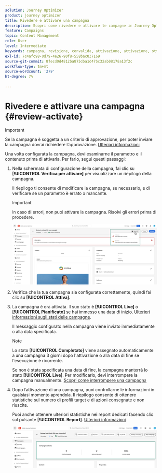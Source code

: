 ```yaml
---
solution: Journey Optimizer
product: journey optimizer
title: Rivedere e attivare una campagna
description: Scopri come rivedere e attivare le campagne in Journey Optimizer
feature: Campaigns
topic: Content Management
role: User
level: Intermediate
keywords: campagna, revisione, convalida, attivazione, attivazione, ottimizzatore
exl-id: 7c4afc98-0d79-4e26-90f8-558bac037169
source-git-commit: 8fecd0d4812ba875dba1d47bc32ab08178a13f2c
workflow-type: tm+mt
source-wordcount: '279'
ht-degree: 7%

---
```


# Rivedere e attivare una campagna {#review-activate}

>[!IMPORTANT]
>
> Se la campagna è soggetta a un criterio di approvazione, per poter inviare la campagna dovrai richiedere l’approvazione. [Ulteriori informazioni](../test-approve/gs-approval.md)

Una volta configurata la campagna, devi esaminarne il parametro e il contenuto prima di attivarla. Per farlo, segui questi passaggi:

1. Nella schermata di configurazione della campagna, fai clic su **[!UICONTROL Verifica per attivare]** per visualizzare un riepilogo della campagna.

   Il riepilogo ti consente di modificare la campagna, se necessario, e di verificare se un parametro è errato o mancante.

   >[!IMPORTANT]
   >
   >In caso di errori, non puoi attivare la campagna. Risolvi gli errori prima di procedere.

   ![](assets/create-campaign-alerts.png)

1. Verifica che la tua campagna sia configurata correttamente, quindi fai clic su **[!UICONTROL Attiva]**.

1. La campagna è ora attivata. Il suo stato è **[!UICONTROL Live]** o **[!UICONTROL Pianificato]** se hai immesso una data di inizio. [Ulteriori informazioni sugli stati delle campagne](get-started-with-campaigns.md#statuses).

   Il messaggio configurato nella campagna viene inviato immediatamente o alla data specificata.

   >[!NOTE]
   >
   >Lo stato **[!UICONTROL Completato]** viene assegnato automaticamente a una campagna 3 giorni dopo l&#39;attivazione o alla data di fine se l&#39;esecuzione è ricorrente.
   >
   >Se non è stata specificata una data di fine, la campagna manterrà lo stato **[!UICONTROL Live]**. Per modificarlo, devi interrompere la campagna manualmente. [Scopri come interrompere una campagna](modify-stop-campaign.md)

1. Dopo l’attivazione di una campagna, puoi controllarne le informazioni in qualsiasi momento aprendola. Il riepilogo consente di ottenere statistiche sul numero di profili target e di azioni consegnate e non riuscite.

   Puoi anche ottenere ulteriori statistiche nei report dedicati facendo clic sul pulsante **[!UICONTROL Report]**. [Ulteriori informazioni](../reports/campaign-global-report-cja.md)

   ![](assets/create-campaign-summary.png)
